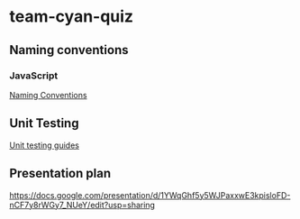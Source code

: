 # team-cyan-quiz

## Naming conventions

### JavaScript
[Naming Conventions](https://work-blog.gitbook.io/project/programming-tips/nodejs/ecmascript-naming-conventions)

## Unit Testing
[Unit testing guides](https://www.freecodecamp.org/news/how-to-start-unit-testing-javascript/)
## Presentation plan
https://docs.google.com/presentation/d/1YWqGhf5y5WJPaxxwE3kpisloFD-nCF7y8rWGy7_NUeY/edit?usp=sharing
